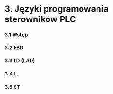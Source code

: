 # 3. Języki programowania sterowników PLC

### 3.1 Wstęp



### 3.2 FBD



### 3.3 LD (LAD)



### 3.4 IL



### 3.5 ST